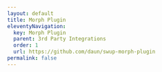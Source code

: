 ```yaml
---
layout: default
title: Morph Plugin
eleventyNavigation:
  key: Morph Plugin
  parent: 3rd Party Integrations
  order: 1
  url: https://github.com/daun/swup-morph-plugin
permalink: false
---
```

